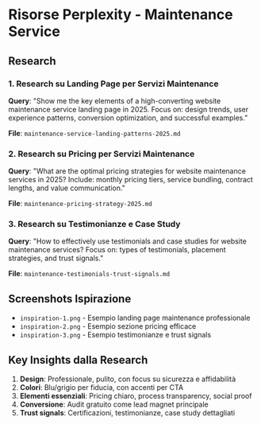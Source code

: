 # Risorse Perplexity - Maintenance Service

## Research 

### 1. Research su Landing Page per Servizi Maintenance
**Query**: "Show me the key elements of a high-converting website maintenance service landing page in 2025. Focus on: design trends, user experience patterns, conversion optimization, and successful examples."

**File**: `maintenance-service-landing-patterns-2025.md`

### 2. Research su Pricing per Servizi Maintenance
**Query**: "What are the optimal pricing strategies for website maintenance services in 2025? Include: monthly pricing tiers, service bundling, contract lengths, and value communication."

**File**: `maintenance-pricing-strategy-2025.md`

### 3. Research su Testimonianze e Case Study
**Query**: "How to effectively use testimonials and case studies for website maintenance services? Focus on: types of testimonials, placement strategies, and trust signals."

**File**: `maintenance-testimonials-trust-signals.md`

## Screenshots Ispirazione
- `inspiration-1.png` - Esempio landing page maintenance professionale
- `inspiration-2.png` - Esempio sezione pricing efficace
- `inspiration-3.png` - Esempio testimonianze e trust signals

## Key Insights dalla Research
1. **Design**: Professionale, pulito, con focus su sicurezza e affidabilità
2. **Colori**: Blu/grigio per fiducia, con accenti per CTA
3. **Elementi essenziali**: Pricing chiaro, process transparency, social proof
4. **Conversione**: Audit gratuito come lead magnet principale
5. **Trust signals**: Certificazioni, testimonianze, case study dettagliati